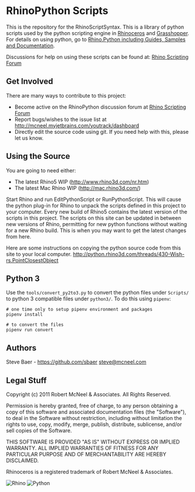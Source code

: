 RhinoPython Scripts
===================

This is the repository for the RhinoScriptSyntax.  This is a library of python scripts used by the python scripting engine in [Rhinoceros](http://www.rhino3d.com/) and [Grasshopper](http://www.grasshopper3d.com/). For details on using python, go to [Rhino.Python including Guides, Samples and Documentation](http://developer.rhino3d.com/guides/rhinopython/).

Discussions for help on using these scripts can be found at: [Rhino Scripting Forum](https://discourse.mcneel.com/c/scripting)

Get Involved
------------
There are many ways to contribute to this project:

* Become active on the RhinoPython discussion forum at [Rhino Scripting Forum](https://discourse.mcneel.com/c/scripting)
* Report bugs/wishes to the issue list at http://mcneel.myjetbrains.com/youtrack/dashboard
* Directly edit the source code using git. If you need help with this, please let us know.

Using the Source
----------------
You are going to need either:

* The latest Rhino5 WIP (http://www.rhino3d.com/nr.htm)
* The latest Mac Rhino WIP (http://mac.rhino3d.com/)

Start Rhino and run EditPythonScript or RunPythonScript. This will cause the python plug-in for Rhino to unpack the scripts defined in this project to your computer. Every new build of Rhino5 contains the latest version of the scripts in this project. The scripts on this site can be updated in between new versions of Rhino, permitting for new python functions without waiting for a new Rhino build. This is when you may want to get the latest changes from here.

Here are some instructions on copying the python source code from this site to your local computer.
http://python.rhino3d.com/threads/430-Wish-rs.PointClosestObject


Python 3
----------------
Use the `tools/convert_py2to3.py` to convert the python files under `Scripts/` to python 3 compatible files under `python3/`. To do this using `pipenv`:

```shell
# one time only to setup pipenv environment and packages
pipenv install

# to convert the files
pipenv run convert
```

Authors
-------
Steve Baer - https://github.com/sbaer steve@mcneel.com

Legal Stuff
-----------
Copyright (c) 2011 Robert McNeel & Associates. All Rights Reserved.

Permission is hereby granted, free of charge, to any person obtaining a copy of
this software and associated documentation files (the "Software"), to deal in
the Software without restriction, including without limitation the rights to use,
copy, modify, merge, publish, distribute, sublicense, and/or sell copies of the
Software.

THIS SOFTWARE IS PROVIDED "AS IS" WITHOUT EXPRESS OR IMPLIED WARRANTY. ALL IMPLIED
WARRANTIES OF FITNESS FOR ANY PARTICULAR PURPOSE AND OF MERCHANTABILITY ARE HEREBY
DISCLAIMED.

Rhinoceros is a registered trademark of Robert McNeel & Associates.

![Rhino](https://lh6.googleusercontent.com/-pQtuyrwmcmg/TYtWECHGYNI/AAAAAAAAA7Y/rphjSmq1cuo/s200/Rhino_logo_wire.jpg)  ![Python](http://www.food4rhino.com/sites/default/files/imagecache/Thumbnail-project-node/pythonlogo.png.pagespeed.ce.eP1CQxaAba.png)
